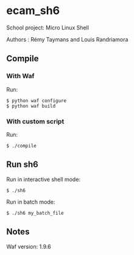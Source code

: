ecam_sh6
========
School project: Micro Linux Shell

Authors : Rémy Taymans and Louis Randriamora

Compile
-------
### With Waf
Run:

    $ python waf configure
    $ python waf build

### With custom script
Run:

    $ ./compile

Run sh6
-------
Run in interactive shell mode:

    $ ./sh6

Run in batch mode:

    $ ./sh6 my_batch_file

Notes
----
Waf version: 1.9.6
